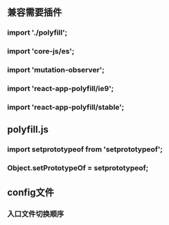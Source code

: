 ## 兼容需要插件
### import './polyfill';
### import 'core-js/es';
### import 'mutation-observer';
### import 'react-app-polyfill/ie9';
### import 'react-app-polyfill/stable';
##  polyfill.js
### import setprototypeof from  'setprototypeof';
### Object.setPrototypeOf = setprototypeof; 
## config文件
### 入口文件切换顺序